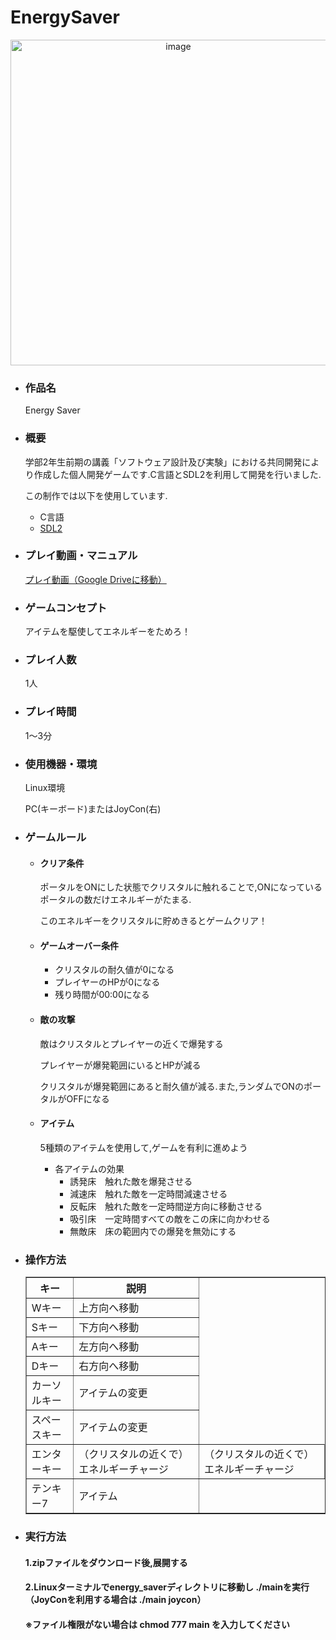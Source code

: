 # EnergySaver

<p  align="center"><img width="521" alt="image" src=""></p>

- ### 作品名
   Energy Saver

- ### 概要
   学部2年生前期の講義「ソフトウェア設計及び実験」における共同開発により作成した個人開発ゲームです.C言語とSDL2を利用して開発を行いました.

   この制作では以下を使用しています.
   - C言語
   - [SDL2](https://www.libsdl.org/)

- ### プレイ動画・マニュアル
   [プレイ動画（Google Driveに移動）]()

- ### ゲームコンセプト
   アイテムを駆使してエネルギーをためろ！

- ### プレイ人数
   1人


- ### プレイ時間
   1～3分


- ### 使用機器・環境
   Linux環境
  
   PC(キーボード)またはJoyCon(右)


- ### ゲームルール
  - #### クリア条件
    ポータルをONにした状態でクリスタルに触れることで,ONになっているポータルの数だけエネルギーがたまる.
  
    このエネルギーをクリスタルに貯めきるとゲームクリア！
    
  - #### ゲームオーバー条件
    - クリスタルの耐久値が0になる
    - プレイヤーのHPが0になる
    - 残り時間が00:00になる
  - #### 敵の攻撃
    敵はクリスタルとプレイヤーの近くで爆発する

    プレイヤーが爆発範囲にいるとHPが減る

    クリスタルが爆発範囲にあると耐久値が減る.また,ランダムでONのポータルがOFFになる
    
  - #### アイテム
    5種類のアイテムを使用して,ゲームを有利に進めよう
    
    - 各アイテムの効果
      - 誘発床　触れた敵を爆発させる
      - 減速床　触れた敵を一定時間減速させる
      - 反転床　触れた敵を一定時間逆方向に移動させる
      - 吸引床　一定時間すべての敵をこの床に向かわせる
      - 無敵床　床の範囲内での爆発を無効にする

- ### 操作方法
  <table border="1">
    <tr>
      <th>キー</th>
      <th>説明</th>
    </tr>
    <tr>
      <td>Wキー</td>
      <td>上方向へ移動</td>
    </tr>
    <tr>
      <td>Sキー</td>
      <td>下方向へ移動</td>
    </tr>
    <tr>
      <td>Aキー</td>
      <td>左方向へ移動</td>
    </tr>
    <tr>
      <td>Dキー</td>
      <td>右方向へ移動</td>
    </tr>
    <tr>
      <td>カーソルキー</td>
      <td>アイテムの変更</td>
    </tr>
    <tr>
      <td>スペースキー</td>
      <td>アイテムの変更</td>
    </tr>
     <tr>
      <td colspan=”2″>エンターキー</td>
      <td>（クリスタルの近くで）エネルギーチャージ</td>
      <td>（クリスタルの近くで）エネルギーチャージ</td>
    </tr>
    <tr>
      <td>テンキー7</td>
      <td>アイテム</td>
    </tr>
  </table>

- ### 実行方法
   #### 1.zipファイルをダウンロード後,展開する
   
   #### 2.Linuxターミナルでenergy_saverディレクトリに移動し ./mainを実行（JoyConを利用する場合は ./main joycon）

   #### ※ファイル権限がない場合は chmod 777 main を入力してください
   

